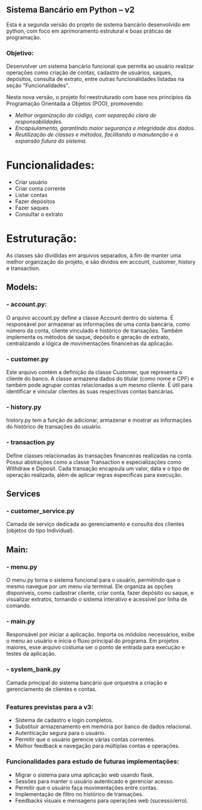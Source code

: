 ## Sistema Bancário em Python – v2

Esta é a segunda versão do projeto de sistema bancário desenvolvido em python, com foco em aprimoramento estrutural e boas práticas de programação.

### **Objetivo:**

Desenvolver um sistema bancário funcional que permita ao usuário realizar operações como criação de contas, cadastro de usuários, saques, depósitos, consulta de extrato, entre outras funcionalidades listadas na seção "Funcionalidades".

Nesta nova versão, o projeto foi reestruturado com base nos princípios da Programação Orientada a Objetos (POO), promovendo:

- _Melhor organização do código, com separação clara de responsabilidades._
- _Encapsulamento, garantindo maior segurança e integridade dos dados._
- _Reutilização de classes e métodos, facilitando a manutenção e a expansão futura do sistema._

# Funcionalidades:

- Criar usuário
- Criar conta corrente
- Listar contas
- Fazer depósitos
- Fazer saques
- Consultar o extrato

# Estruturação:

As classes são divididas em arquivos separados, à fim de manter uma melhor organização do projeto, e são dividos em account, customer, history e transaction.

## Models:

### - account.py:
O arquivo account.py define a classe Account dentro do sistema. É responsável por armazenar as informações de uma conta bancária, como número da conta, cliente vinculado e histórico de transações. Também implementa os métodos de saque, depósito e geração de extrato, centralizando a lógica de movimentações financeiras da aplicação.

### - customer.py
Este arquivo contém a definição da classe Customer, que representa o cliente do banco. A classe armazena dados do titular (como nome e CPF) e também pode agrupar contas relacionadas a um mesmo cliente. É útil para identificar e vincular clientes às suas respectivas contas bancárias.

### - history.py
history.py tem a função de adicionar, armazenar e mostrar as informações do histórico de transações do usuário.

### - transaction.py
Define classes relacionadas às transações financeiras realizadas na conta. Possui abstrações como a classe Transaction e especializações como Withdraw e Deposit. Cada transação encapsula um valor, data e o tipo de operação realizada, além de aplicar regras específicas para execução.

## Services

### - customer_service.py
Camada de serviço dedicada ao gerenciamento e consulta dos clientes (objetos do tipo Individual).

## Main:

### - menu.py
O menu.py torna o sistema funcional para o usuário, permitindo que o mesmo navegue por um menu via terminal. Ele organiza as opções disponíveis, como cadastrar cliente, criar conta, fazer depósito ou saque, e visualizar extratos, tornando o sistema interativo e acessível por linha de comando.

### - main.py
Responsável por iniciar a aplicação. Importa os módulos necessários, exibe o menu ao usuário e inicia o fluxo principal do programa. Em projetos maiores, esse arquivo costuma ser o ponto de entrada para execução e testes da aplicação.

### - system_bank.py
Camada principal do sistema bancário que orquestra a criação e gerenciamento de clientes e contas.

##

### Features previstas para a v3:

- Sistema de cadastro e login completos.
- Substituir armazenamento em memória por banco de dados relacional.
- Autenticação segura para o usuário.
- Permitir que o usuário gerencie várias contas correntes.
- Melhor feedback e navegação para múltiplas contas e operações.

### Funcionalidades para estudo de futuras implementações:

- Migrar o sistema para uma aplicação web usando flask.
- Sessões para manter o usuário autenticado e gerenciar acesso.
- Permitir que o usuário faça movimentações entre contas.
- Implementação de filtro no histórico de transações.
- Feedbacks visuais e mensagens para operações web (sucesso/erro).
